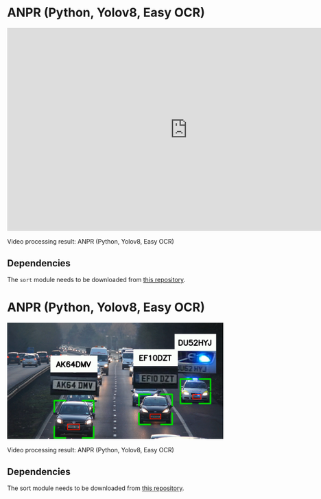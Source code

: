 <!DOCTYPE html>
<html>
<head>
    <title>ANPR (Python, Yolov8, Easy OCR)</title>
    <style>
        .video-container {
            text-align: center;
        }
    </style>
</head>
<body>
    <h1>ANPR (Python, Yolov8, Easy OCR)</h1>
    <div class="video-container">
        <iframe width="840" height="472.5" src="https://www.youtube.com/embed/6RtCbEO2oP8" title="YouTube video player" frameborder="0" allow="accelerometer; autoplay; clipboard-write; encrypted-media; gyroscope; picture-in-picture; web-share" allowfullscreen></iframe>
    </div>
    <p>Video processing result: ANPR (Python, Yolov8, Easy OCR)</p>

 ## Dependencies

The `sort` module needs to be downloaded from [this repository](https://github.com/abewley/sort).


# ANPR (Python, Yolov8, Easy OCR)

[![Watch the video](https://github.com/evgenyk-nn/ANPR-Python-Yolov8-Easy-OCR-/blob/master/Screen.png)](https://www.youtube.com/watch?v=6RtCbEO2oP8)

Video processing result: ANPR (Python, Yolov8, Easy OCR)

## Dependencies

The sort module needs to be downloaded from [this repository](https://github.com/abewley/sort).

